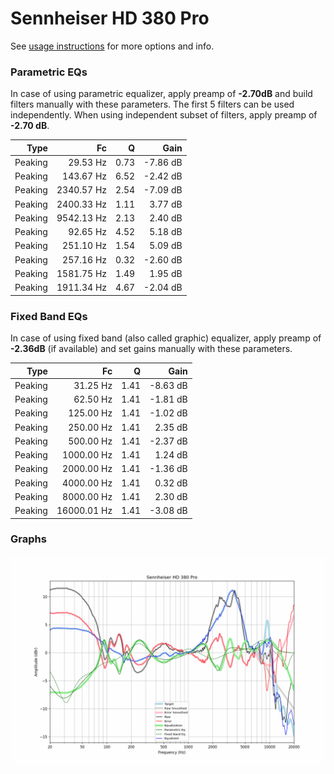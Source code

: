 # Sennheiser HD 380 Pro
See [usage instructions](https://github.com/jaakkopasanen/AutoEq#usage) for more options and info.

### Parametric EQs
In case of using parametric equalizer, apply preamp of **-2.70dB** and build filters manually
with these parameters. The first 5 filters can be used independently.
When using independent subset of filters, apply preamp of **-2.70 dB**.

| Type    | Fc         |    Q | Gain     |
|--------:|-----------:|-----:|---------:|
| Peaking | 29.53 Hz   | 0.73 | -7.86 dB |
| Peaking | 143.67 Hz  | 6.52 | -2.42 dB |
| Peaking | 2340.57 Hz | 2.54 | -7.09 dB |
| Peaking | 2400.33 Hz | 1.11 | 3.77 dB  |
| Peaking | 9542.13 Hz | 2.13 | 2.40 dB  |
| Peaking | 92.65 Hz   | 4.52 | 5.18 dB  |
| Peaking | 251.10 Hz  | 1.54 | 5.09 dB  |
| Peaking | 257.16 Hz  | 0.32 | -2.60 dB |
| Peaking | 1581.75 Hz | 1.49 | 1.95 dB  |
| Peaking | 1911.34 Hz | 4.67 | -2.04 dB |

### Fixed Band EQs
In case of using fixed band (also called graphic) equalizer, apply preamp of **-2.36dB**
(if available) and set gains manually with these parameters.

| Type    | Fc          |    Q | Gain     |
|--------:|------------:|-----:|---------:|
| Peaking | 31.25 Hz    | 1.41 | -8.63 dB |
| Peaking | 62.50 Hz    | 1.41 | -1.81 dB |
| Peaking | 125.00 Hz   | 1.41 | -1.02 dB |
| Peaking | 250.00 Hz   | 1.41 | 2.35 dB  |
| Peaking | 500.00 Hz   | 1.41 | -2.37 dB |
| Peaking | 1000.00 Hz  | 1.41 | 1.24 dB  |
| Peaking | 2000.00 Hz  | 1.41 | -1.36 dB |
| Peaking | 4000.00 Hz  | 1.41 | 0.32 dB  |
| Peaking | 8000.00 Hz  | 1.41 | 2.30 dB  |
| Peaking | 16000.01 Hz | 1.41 | -3.08 dB |

### Graphs
![](./Sennheiser%20HD%20380%20Pro.png)